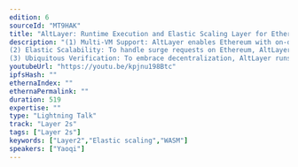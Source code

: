 ```yaml
---
edition: 6
sourceId: "MT9HAK"
title: "AltLayer: Runtime Execution and Elastic Scaling Layer for Ethereum"
description: "(1) Multi-VM Support: AltLayer enables Ethereum with on-demand EVM/WASM execution layer.
(2) Elastic Scalability: To handle surge requests on Ethereum, AltLayer enables dApps to quickly spin off custom execution layer (flash layers) to serve users, with near-instant finality(<2s), low gas fees (<0.01USD) and high throughput(~2,000 tps). 
(3) Ubiquitous Verification: To embrace decentralization, AltLayer runs multiple block producers/verifiers including commodity machines, browsers for users."
youtubeUrl: "https://youtu.be/kpjnu198Btc"
ipfsHash: ""
ethernaIndex: ""
ethernaPermalink: ""
duration: 519
expertise: ""
type: "Lightning Talk"
track: "Layer 2s"
tags: ["Layer 2s"]
keywords: ["Layer2","Elastic scaling","WASM"]
speakers: ["Yaoqi"]
---
```

